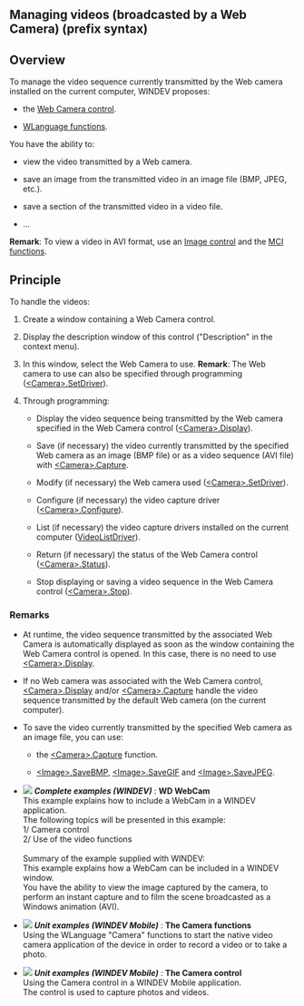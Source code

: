 


## Managing videos (broadcasted by a Web Camera) (prefix syntax)
			



<a name="NOTE1"></a>
<a name="NOTE1_1"></a>


## Overview
<a name="overview_ELTTEXTE000072"></a>
To manage the video sequence currently transmitted by the Web camera installed on the current computer, WINDEV proposes:

- the [Web Camera control](../WDChamp/1013188.md).

- [WLanguage functions](../WDLang1/1000022386.md).




You have the ability to:

- view the video transmitted by a Web camera.

- save an image from the transmitted video in an image file (BMP, JPEG, etc.).

- save a section of the transmitted video in a video file.

- ...




**Remark**: To view a video in AVI format, use an [Image control](../WDChamp/1013218.md) and the [MCI functions](../WDLang1/3051010.md).

<a name="NOTE2"></a>
<a name="NOTE2_1"></a>


## Principle
<a name="principle_ELTTEXTE000121"></a>
To handle the videos:

1. Create a window containing a Web Camera control.

2. Display the description window of this control ("Description" in the context menu).

3. In this window, select the Web Camera to use. 
	**Remark**: The Web camera to use can also be specified through programming ([&lt;Camera&gt;.SetDriver](../WDLang1/1000022378.md)).

4. Through programming:

	- Display the video sequence being transmitted by the Web camera specified in the Web Camera control ([&lt;Camera&gt;.Display](../WDLang1/1000022380.md)).

	- Save (if necessary) the video currently transmitted by the specified Web camera as an image (BMP file) or as a video sequence (AVI file) with [&lt;Camera&gt;.Capture](../WDLang1/1000022382.md).

	- Modify (if necessary) the Web camera used ([&lt;Camera&gt;.SetDriver](../WDLang1/1000022378.md)).

	- Configure (if necessary) the video capture driver ([&lt;Camera&gt;.Configure](../WDLang1/1000022379.md)).

	- List (if necessary) the video capture drivers installed on the current computer ([VideoListDriver](../WDLang1/3079008.md)).

	- Return (if necessary) the status of the Web Camera control ([&lt;Camera&gt;.Status](../WDLang1/1000022476.md)).

	- Stop displaying or saving a video sequence in the Web Camera control ([&lt;Camera&gt;.Stop](../WDLang1/1000022381.md)).






<a name="NOTE2_2"></a>


### Remarks
<a name="remarks_ELTPARAGRAPHE000205"></a>

- At runtime, the video sequence transmitted by the associated Web Camera is automatically displayed as soon as the window containing the Web Camera control is opened. In this case, there is no need to use [&lt;Camera&gt;.Display](../WDLang1/1000022380.md).

- If no Web camera was associated with the Web Camera control, [&lt;Camera&gt;.Display](../WDLang1/1000022380.md) and/or [&lt;Camera&gt;.Capture](../WDLang1/1000022382.md) handle the video sequence transmitted by the default Web camera (on the current computer).

- To save the video currently transmitted by the specified Web camera as an image file, you can use:

	- the [&lt;Camera&gt;.Capture](../WDLang1/1000022382.md) function.

	- [&lt;Image&gt;.SaveBMP](../WDLang1/1000024341.md), [&lt;Image&gt;.SaveGIF](../WDLang1/1000024342.md) and [&lt;Image&gt;.SaveJPEG](../WDLang1/1000024344.md).








- ![](https://doc.pcsoft.fr/en-US/images/image.awp?langid=3&name=WDWebCam.gif) ***Complete examples (WINDEV)*** : **WD WebCam** <br>This example explains how to include a WebCam in a WINDEV application.<br>The following topics will be presented in this example:<br>1/ Camera control<br>2/ Use of the video functions<br><br>Summary of the example supplied with WINDEV:	<br>This example explains how a WebCam can be included in a WINDEV window.<br>You have the ability to view the image captured by the camera, to perform an instant capture and to film the scene broadcasted as a Windows animation (AVI).
- ![](https://doc.pcsoft.fr/en-US/images/image.awp?langid=3&name=TheCamerafunctions.gif) ***Unit examples (WINDEV Mobile)*** : **The Camera functions** <br>Using the WLanguage "Camera" functions to start the native video camera application of the device in order to record a video or to take a photo.
- ![](https://doc.pcsoft.fr/en-US/images/image.awp?langid=3&name=TheCameracontrol.gif) ***Unit examples (WINDEV Mobile)*** : **The Camera control** <br>Using the Camera control in a WINDEV Mobile application.<br>The control is used to capture photos and videos.


